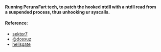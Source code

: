#### Running PerunsFart tech, to patch the hooked ntdll with a ntdll read from a suspended process, thus unhooking ur syscalls.


#### Reference:
- [sektor7](https://blog.sektor7.net/#!res/2021/perunsfart.md)
- [@dosxuz](https://github.com/dosxuz/PerunsFart)
- [hellsgate](https://github.com/am0nsec/HellsGate)
